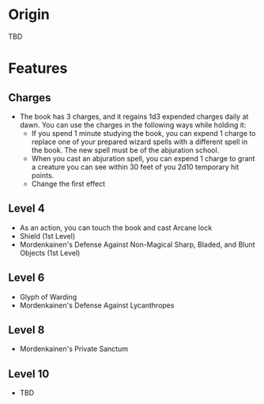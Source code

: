 # Origin
TBD
# Features
## Charges
- The book has 3 charges, and it regains 1d3 expended charges daily at dawn. You can use the charges in the following ways while holding it:
	- If you spend 1 minute studying the book, you can expend 1 charge to replace one of your prepared wizard spells with a different spell in the book. The new spell must be of the abjuration school.
	- When you cast an abjuration spell, you can expend 1 charge to grant a creature you can see within 30 feet of you 2d10 temporary hit points.
	- Change the first effect
## Level 4
- As an action, you can touch the book and cast Arcane lock
- Shield (1st Level)
- Mordenkainen's Defense Against Non-Magical Sharp, Bladed, and Blunt Objects (1st Level)
## Level 6
- Glyph of Warding
- Mordenkainen's Defense Against Lycanthropes
## Level 8
- Mordenkainen's Private Sanctum
## Level 10
- TBD